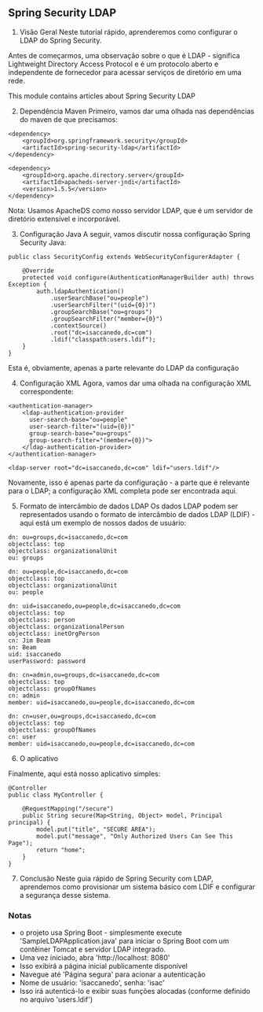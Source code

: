 ## Spring Security LDAP

1. Visão Geral
Neste tutorial rápido, aprenderemos como configurar o LDAP do Spring Security.

Antes de começarmos, uma observação sobre o que é LDAP - significa Lightweight Directory Access Protocol e é um protocolo aberto e independente de fornecedor para acessar serviços de diretório em uma rede.

This module contains articles about Spring Security LDAP

2. Dependência Maven
Primeiro, vamos dar uma olhada nas dependências do maven de que precisamos:

```
<dependency>
    <groupId>org.springframework.security</groupId>
    <artifactId>spring-security-ldap</artifactId>
</dependency>

<dependency>
    <groupId>org.apache.directory.server</groupId>
    <artifactId>apacheds-server-jndi</artifactId>
    <version>1.5.5</version>
</dependency>
```

Nota: Usamos ApacheDS como nosso servidor LDAP, que é um servidor de diretório extensível e incorporável.

3. Configuração Java
A seguir, vamos discutir nossa configuração Spring Security Java:

```
public class SecurityConfig extends WebSecurityConfigurerAdapter {

    @Override
    protected void configure(AuthenticationManagerBuilder auth) throws Exception {
        auth.ldapAuthentication()
            .userSearchBase("ou=people")
            .userSearchFilter("(uid={0})")
            .groupSearchBase("ou=groups")
            .groupSearchFilter("member={0}")
            .contextSource()
            .root("dc=isaccanedo,dc=com")
            .ldif("classpath:users.ldif");
    }
}
```

Esta é, obviamente, apenas a parte relevante do LDAP da configuração

4. Configuração XML
Agora, vamos dar uma olhada na configuração XML correspondente:

```
<authentication-manager>
    <ldap-authentication-provider
      user-search-base="ou=people"
      user-search-filter="(uid={0})"
      group-search-base="ou=groups"
      group-search-filter="(member={0})">
    </ldap-authentication-provider>
</authentication-manager>
   
<ldap-server root="dc=isaccanedo,dc=com" ldif="users.ldif"/>
```

Novamente, isso é apenas parte da configuração - a parte que é relevante para o LDAP; a configuração XML completa pode ser encontrada aqui.

5. Formato de intercâmbio de dados LDAP
Os dados LDAP podem ser representados usando o formato de intercâmbio de dados LDAP (LDIF) - aqui está um exemplo de nossos dados de usuário:

```
dn: ou=groups,dc=isaccanedo,dc=com
objectclass: top
objectclass: organizationalUnit
ou: groups

dn: ou=people,dc=isaccanedo,dc=com
objectclass: top
objectclass: organizationalUnit
ou: people

dn: uid=isaccanedo,ou=people,dc=isaccanedo,dc=com
objectclass: top
objectclass: person
objectclass: organizationalPerson
objectclass: inetOrgPerson
cn: Jim Beam
sn: Beam
uid: isaccanedo
userPassword: password

dn: cn=admin,ou=groups,dc=isaccanedo,dc=com
objectclass: top
objectclass: groupOfNames
cn: admin
member: uid=isaccanedo,ou=people,dc=isaccanedo,dc=com

dn: cn=user,ou=groups,dc=isaccanedo,dc=com
objectclass: top
objectclass: groupOfNames
cn: user
member: uid=isaccanedo,ou=people,dc=isaccanedo,dc=com
```

6. O aplicativo

Finalmente, aqui está nosso aplicativo simples:

```
@Controller
public class MyController {

    @RequestMapping("/secure")
    public String secure(Map<String, Object> model, Principal principal) {
        model.put("title", "SECURE AREA");
        model.put("message", "Only Authorized Users Can See This Page");
        return "home";
    }
}
```

7. Conclusão
Neste guia rápido de Spring Security com LDAP, aprendemos como provisionar um sistema básico com LDIF e configurar a segurança desse sistema.


### Notas

- o projeto usa Spring Boot - simplesmente execute 'SampleLDAPApplication.java' para iniciar o Spring Boot com um contêiner Tomcat e servidor LDAP integrado.
- Uma vez iniciado, abra 'http://localhost: 8080'
- Isso exibirá a página inicial publicamente disponível
- Navegue até 'Página segura' para acionar a autenticação
- Nome de usuário: 'isaccanedo', senha: 'isac'
- Isso irá autenticá-lo e exibir suas funções alocadas (conforme definido no arquivo 'users.ldif')

